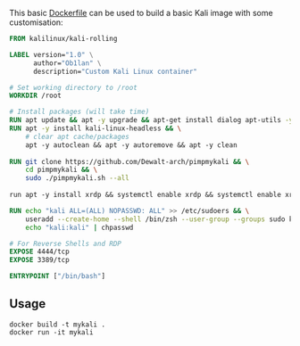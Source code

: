 This basic [Dockerfile](https://docs.docker.com/engine/reference/builder/) can be used to build a basic Kali image with some customisation:
```Dockerfile
FROM kalilinux/kali-rolling

LABEL version="1.0" \
      author="Ob1lan" \
      description="Custom Kali Linux container"

# Set working directory to /root
WORKDIR /root

# Install packages (will take time)
RUN apt update && apt -y upgrade && apt-get install dialog apt-utils -y
RUN apt -y install kali-linux-headless && \
	# clear apt cache/packages
    apt -y autoclean && apt -y autoremove && apt -y clean
	
RUN	git clone https://github.com/Dewalt-arch/pimpmykali && \
	cd pimpmykali && \
	sudo ./pimpmykali.sh --all
	
run apt -y install xrdp && systemctl enable xrdp && systemctl enable xrdp-sesman

RUN echo "kali ALL=(ALL) NOPASSWD: ALL" >> /etc/sudoers && \
    useradd --create-home --shell /bin/zsh --user-group --groups sudo kali && \
    echo "kali:kali" | chpasswd

# For Reverse Shells and RDP
EXPOSE 4444/tcp
EXPOSE 3389/tcp

ENTRYPOINT ["/bin/bash"]
```
## Usage
```Shell
docker build -t mykali .
docker run -it mykali
```
